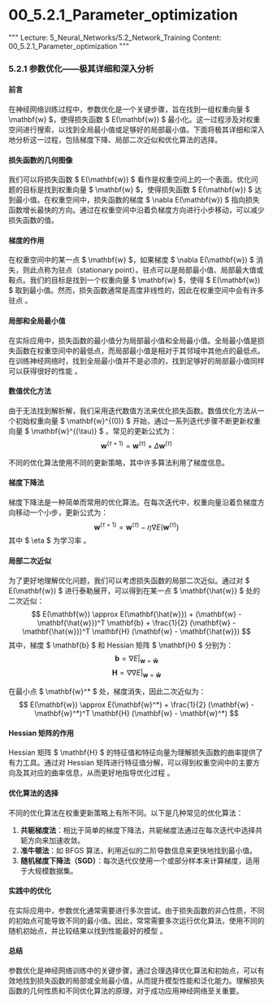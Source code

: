 # 00_5.2.1_Parameter_optimization

"""
Lecture: 5_Neural_Networks/5.2_Network_Training
Content: 00_5.2.1_Parameter_optimization
"""

### 5.2.1 参数优化——极其详细和深入分析

#### 前言

在神经网络训练过程中，参数优化是一个关键步骤，旨在找到一组权重向量 $ \mathbf{w} $，使得损失函数 $ E(\mathbf{w}) $ 最小化。这一过程涉及对权重空间进行搜索，以找到全局最小值或足够好的局部最小值。下面将极其详细和深入地分析这一过程，包括梯度下降、局部二次近似和优化算法的选择。

#### 损失函数的几何图像

我们可以将损失函数 $ E(\mathbf{w}) $ 看作是权重空间上的一个表面。优化问题的目标是找到权重向量 $ \mathbf{w} $，使得损失函数 $ E(\mathbf{w}) $ 达到最小值。在权重空间中，损失函数的梯度 $ \nabla E(\mathbf{w}) $ 指向损失函数增长最快的方向。通过在权重空间中沿着负梯度方向进行小步移动，可以减少损失函数的值。

#### 梯度的作用

在权重空间中的某一点 $ \mathbf{w} $，如果梯度 $ \nabla E(\mathbf{w}) $ 消失，则此点称为驻点（stationary point）。驻点可以是局部最小值、局部最大值或鞍点。我们的目标是找到一个权重向量 $ \mathbf{w} $，使得 $ E(\mathbf{w}) $ 取到最小值。然而，损失函数通常是高度非线性的，因此在权重空间中会有许多驻点 。

#### 局部和全局最小值

在实际应用中，损失函数的最小值分为局部最小值和全局最小值。全局最小值是损失函数在权重空间中的最低点，而局部最小值是相对于其邻域中其他点的最低点。在训练神经网络时，找到全局最小值并不是必须的，找到足够好的局部最小值同样可以获得很好的性能 。

#### 数值优化方法

由于无法找到解析解，我们采用迭代数值方法来优化损失函数。数值优化方法从一个初始权重向量 $ \mathbf{w}^{(0)} $ 开始，通过一系列迭代步骤不断更新权重向量 $ \mathbf{w}^{(\tau)} $ 。常见的更新公式为：
$$ \mathbf{w}^{(\tau+1)} = \mathbf{w}^{(\tau)} + \Delta \mathbf{w}^{(\tau)} $$

不同的优化算法使用不同的更新策略，其中许多算法利用了梯度信息。

#### 梯度下降法

梯度下降法是一种简单而常用的优化算法。在每次迭代中，权重向量沿着负梯度方向移动一个小步，更新公式为：
$$ \mathbf{w}^{(\tau+1)} = \mathbf{w}^{(\tau)} - \eta \nabla E(\mathbf{w}^{(\tau)}) $$
其中 $ \eta $ 为学习率 。

#### 局部二次近似

为了更好地理解优化问题，我们可以考虑损失函数的局部二次近似。通过对 $ E(\mathbf{w}) $ 进行泰勒展开，可以得到在某一点 $ \mathbf{\hat{w}} $ 处的二次近似：
$$ E(\mathbf{w}) \approx E(\mathbf{\hat{w}}) + (\mathbf{w} - \mathbf{\hat{w}})^T \mathbf{b} + \frac{1}{2} (\mathbf{w} - \mathbf{\hat{w}})^T \mathbf{H} (\mathbf{w} - \mathbf{\hat{w}}) $$
其中，梯度 $ \mathbf{b} $ 和 Hessian 矩阵 $ \mathbf{H} $ 分别为：
$$ \mathbf{b} = \nabla E \bigg|_{\mathbf{w}=\mathbf{\hat{w}}} $$
$$ \mathbf{H} = \nabla \nabla E \bigg|_{\mathbf{w}=\mathbf{\hat{w}}} $$

在最小点 $ \mathbf{w}^* $ 处，梯度消失，因此二次近似为：
$$ E(\mathbf{w}) \approx E(\mathbf{w}^*) + \frac{1}{2} (\mathbf{w} - \mathbf{w}^*)^T \mathbf{H} (\mathbf{w} - \mathbf{w}^*) $$

#### Hessian 矩阵的作用

Hessian 矩阵 $ \mathbf{H} $ 的特征值和特征向量为理解损失函数的曲率提供了有力工具。通过对 Hessian 矩阵进行特征值分解，可以得到权重空间中的主要方向及其对应的曲率信息，从而更好地指导优化过程 。

#### 优化算法的选择

不同的优化算法在权重更新策略上有所不同。以下是几种常见的优化算法：

1. **共轭梯度法**：相比于简单的梯度下降法，共轭梯度法通过在每次迭代中选择共轭方向来加速收敛。
2. **准牛顿法**：如 BFGS 算法，利用近似的二阶导数信息来更快地找到最小值。
3. **随机梯度下降法（SGD）**：每次迭代仅使用一个或部分样本来计算梯度，适用于大规模数据集。

#### 实践中的优化

在实际应用中，参数优化通常需要进行多次尝试。由于损失函数的非凸性质，不同的初始点可能导致不同的最小值。因此，常常需要多次运行优化算法，使用不同的随机初始点，并比较结果以找到性能最好的模型 。

#### 总结

参数优化是神经网络训练中的关键步骤，通过合理选择优化算法和初始点，可以有效地找到损失函数的局部或全局最小值，从而提升模型性能和泛化能力。理解损失函数的几何性质和不同优化算法的原理，对于成功应用神经网络至关重要。

 